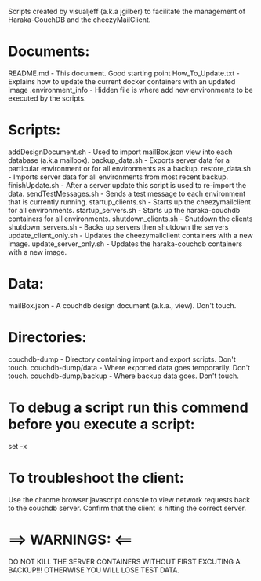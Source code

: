Scripts created by visualjeff (a.k.a jgilber) to facilitate the management of Haraka-CouchDB and the cheezyMailClient.


Documents:
==========
README.md - This document.  Good starting point
How_To_Update.txt - Explains how to update the current docker containers with an updated image
.environment_info - Hidden file is where add new environments to be executed by the scripts.


Scripts: 
========
addDesignDocument.sh - Used to import mailBox.json view into each database (a.k.a mailbox).
backup_data.sh - Exports server data for a particular environment or for all environments as a backup.
restore_data.sh - Imports server data for all environments from most recent backup.
finishUpdate.sh	- After a server update this script is used to re-import the data.
sendTestMessages.sh - Sends a test message to each environment that is currently running.
startup_clients.sh - Starts up the cheezymailclient for all environments. 
startup_servers.sh - Starts up the haraka-couchdb containers for all environments.
shutdown_clients.sh - Shutdown the clients
shutdown_servers.sh - Backs up servers then shutdown the servers
update_client_only.sh -	Updates	the cheezymailclient containers	with a new image.
update_server_only.sh -	Updates	the haraka-couchdb containers with a new image.


Data:
=====
mailBox.json - A couchdb design	document (a.k.a., view).  Don't touch.


Directories:
============
couchdb-dump - Directory containing import and export scripts. 	Don't touch.
couchdb-dump/data - Where exported data goes temporarily.  Don't touch.
couchdb-dump/backup - Where backup data goes.  Don't touch.


To debug a script run this commend before you execute a script:
===============================================================
set -x


To troubleshoot the client:
===========================
Use the chrome browser javascript console to view network requests back to the couchdb server.  Confirm that the client is hitting the correct server.


==> WARNINGS: <==
=================
DO NOT KILL THE SERVER CONTAINERS WITHOUT FIRST EXCUTING A BACKUP!!!  OTHERWISE YOU WILL LOSE TEST DATA.

